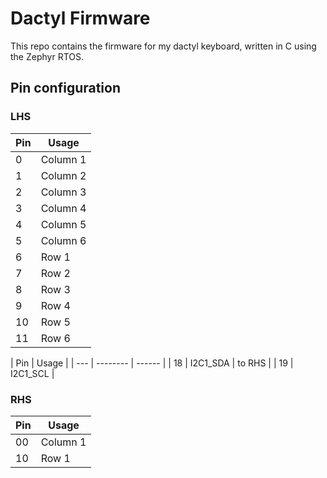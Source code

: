 # Dactyl Firmware

This repo contains the firmware for my dactyl keyboard, written in C using the Zephyr RTOS.

## Pin configuration

### LHS

| Pin | Usage    |
| --- | -------- |
| 0   | Column 1 |
| 1   | Column 2 |
| 2   | Column 3 |
| 3   | Column 4 |
| 4   | Column 5 |
| 5   | Column 6 |
| 6   | Row 1    |
| 7   | Row 2    |
| 8   | Row 3    |
| 9   | Row 4    |
| 10  | Row 5    |
| 11  | Row 6    |

| Pin | Usage    |
| --- | -------- | ------ |
| 18  | I2C1_SDA | to RHS |
| 19  | I2C1_SCL |

### RHS

| Pin | Usage    |
| --- | -------- |
| 00  | Column 1 |
| 10  | Row 1    |
